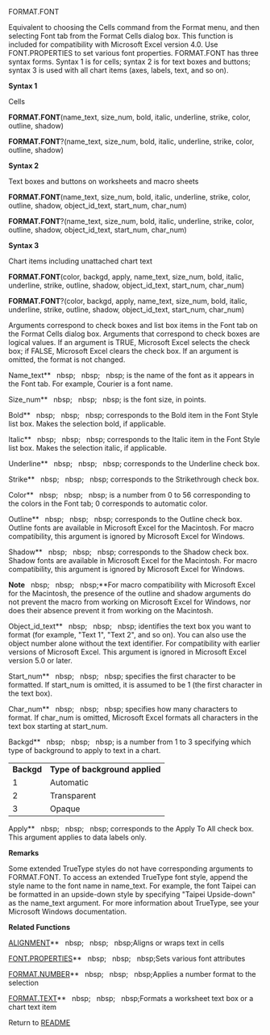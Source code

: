 FORMAT.FONT

Equivalent to choosing the Cells command from the Format menu, and then
selecting Font tab from the Format Cells dialog box. This function is
included for compatibility with Microsoft Excel version 4.0. Use
FONT.PROPERTIES to set various font properties. FORMAT.FONT has three
syntax forms. Syntax 1 is for cells; syntax 2 is for text boxes and
buttons; syntax 3 is used with all chart items (axes, labels, text, and
so on).

**Syntax 1**

Cells

**FORMAT.FONT**(name\_text, size\_num, bold, italic, underline, strike,
color, outline, shadow)

**FORMAT.FONT**?(name\_text, size\_num, bold, italic, underline, strike,
color, outline, shadow)

**Syntax 2**

Text boxes and buttons on worksheets and macro sheets

**FORMAT.FONT**(name\_text, size\_num, bold, italic, underline, strike,
color, outline, shadow, object\_id\_text, start\_num, char\_num)

**FORMAT.FONT**?(name\_text, size\_num, bold, italic, underline, strike,
color, outline, shadow, object\_id\_text, start\_num, char\_num)

**Syntax 3**

Chart items including unattached chart text

**FORMAT.FONT**(color, backgd, apply, name\_text, size\_num, bold,
italic, underline, strike, outline, shadow, object\_id\_text,
start\_num, char\_num)

**FORMAT.FONT**?(color, backgd, apply, name\_text, size\_num, bold,
italic, underline, strike, outline, shadow, object\_id\_text,
start\_num, char\_num)

Arguments correspond to check boxes and list box items in the Font tab
on the Format Cells dialog box. Arguments that correspond to check boxes
are logical values. If an argument is TRUE, Microsoft Excel selects the
check box; if FALSE, Microsoft Excel clears the check box. If an
argument is omitted, the format is not changed.

Name\_text**&nbsp;&nbsp;&nbsp;nbsp;&nbsp;&nbsp;&nbsp;nbsp;&nbsp;&nbsp;&nbsp;nbsp;&nbsp;is the name of the font as it appears
in the Font tab. For example, Courier is a font name.

Size\_num**&nbsp;&nbsp;&nbsp;nbsp;&nbsp;&nbsp;&nbsp;nbsp;&nbsp;&nbsp;&nbsp;nbsp;&nbsp;is the font size, in points.

Bold**&nbsp;&nbsp;&nbsp;nbsp;&nbsp;&nbsp;&nbsp;nbsp;&nbsp;&nbsp;&nbsp;nbsp;&nbsp;corresponds to the Bold item in the Font
Style list box. Makes the selection bold, if applicable.

Italic**&nbsp;&nbsp;&nbsp;nbsp;&nbsp;&nbsp;&nbsp;nbsp;&nbsp;&nbsp;&nbsp;nbsp;&nbsp;corresponds to the Italic item in the Font
Style list box. Makes the selection italic, if applicable.

Underline**&nbsp;&nbsp;&nbsp;nbsp;&nbsp;&nbsp;&nbsp;nbsp;&nbsp;&nbsp;&nbsp;nbsp;&nbsp;corresponds to the Underline check box.

Strike**&nbsp;&nbsp;&nbsp;nbsp;&nbsp;&nbsp;&nbsp;nbsp;&nbsp;&nbsp;&nbsp;nbsp;&nbsp;corresponds to the Strikethrough check
box.

Color**&nbsp;&nbsp;&nbsp;nbsp;&nbsp;&nbsp;&nbsp;nbsp;&nbsp;&nbsp;&nbsp;nbsp;&nbsp;is a number from 0 to 56 corresponding to
the colors in the Font tab; 0 corresponds to automatic color.

Outline**&nbsp;&nbsp;&nbsp;nbsp;&nbsp;&nbsp;&nbsp;nbsp;&nbsp;&nbsp;&nbsp;nbsp;&nbsp;corresponds to the Outline check box.
Outline fonts are available in Microsoft Excel for the Macintosh. For
macro compatibility, this argument is ignored by Microsoft Excel for
Windows.

Shadow**&nbsp;&nbsp;&nbsp;nbsp;&nbsp;&nbsp;&nbsp;nbsp;&nbsp;&nbsp;&nbsp;nbsp;&nbsp;corresponds to the Shadow check box.
Shadow fonts are available in Microsoft Excel for the Macintosh. For
macro compatibility, this argument is ignored by Microsoft Excel for
Windows.

**Note**&nbsp;&nbsp;&nbsp;nbsp;&nbsp;&nbsp;&nbsp;nbsp;&nbsp;&nbsp;&nbsp;nbsp;**For macro compatibility with Microsoft Excel
for the Macintosh, the presence of the outline and shadow arguments do
not prevent the macro from working on Microsoft Excel for Windows, nor
does their absence prevent it from working on the Macintosh.

Object\_id\_text**&nbsp;&nbsp;&nbsp;nbsp;&nbsp;&nbsp;&nbsp;nbsp;&nbsp;&nbsp;&nbsp;nbsp;&nbsp;identifies the text box you want
to format (for example, "Text 1", "Text 2", and so on). You can also use
the object number alone without the text identifier. For compatibility
with earlier versions of Microsoft Excel. This argument is ignored in
Microsoft Excel version 5.0 or later.

Start\_num**&nbsp;&nbsp;&nbsp;nbsp;&nbsp;&nbsp;&nbsp;nbsp;&nbsp;&nbsp;&nbsp;nbsp;&nbsp;specifies the first character to be
formatted. If start\_num is omitted, it is assumed to be 1 (the first
character in the text box).

Char\_num**&nbsp;&nbsp;&nbsp;nbsp;&nbsp;&nbsp;&nbsp;nbsp;&nbsp;&nbsp;&nbsp;nbsp;&nbsp;specifies how many characters to
format. If char\_num is omitted, Microsoft Excel formats all characters
in the text box starting at start\_num.

Backgd**&nbsp;&nbsp;&nbsp;nbsp;&nbsp;&nbsp;&nbsp;nbsp;&nbsp;&nbsp;&nbsp;nbsp;&nbsp;is a number from 1 to 3 specifying which
type of background to apply to text in a chart.

|            |                                |
| ---------- | ------------------------------ |
| **Backgd** | **Type of background applied** |
| 1          | Automatic                      |
| 2          | Transparent                    |
| 3          | Opaque                         |

Apply**&nbsp;&nbsp;&nbsp;nbsp;&nbsp;&nbsp;&nbsp;nbsp;&nbsp;&nbsp;&nbsp;nbsp;&nbsp;corresponds to the Apply To All check box.
This argument applies to data labels only.

**Remarks**

Some extended TrueType styles do not have corresponding arguments to
FORMAT.FONT. To access an extended TrueType font style, append the style
name to the font name in name\_text. For example, the font Taipei can be
formatted in an upside-down style by specifying "Taipei Upside-down" as
the name\_text argument. For more information about TrueType, see your
Microsoft Windows documentation.

**Related Functions**

[ALIGNMENT](ALIGNMENT.md)**&nbsp;&nbsp;&nbsp;nbsp;&nbsp;&nbsp;&nbsp;nbsp;&nbsp;&nbsp;&nbsp;nbsp;Aligns or wraps text in cells

[FONT.PROPERTIES](FONT.PROPERTIES.md)**&nbsp;&nbsp;&nbsp;nbsp;&nbsp;&nbsp;&nbsp;nbsp;&nbsp;&nbsp;&nbsp;nbsp;Sets various font attributes

[FORMAT.NUMBER](FORMAT.NUMBER.md)**&nbsp;&nbsp;&nbsp;nbsp;&nbsp;&nbsp;&nbsp;nbsp;&nbsp;&nbsp;&nbsp;nbsp;Applies a number format to the selection

[FORMAT.TEXT](FORMAT.TEXT.md)**&nbsp;&nbsp;&nbsp;nbsp;&nbsp;&nbsp;&nbsp;nbsp;&nbsp;&nbsp;&nbsp;nbsp;Formats a worksheet text box or a chart
text item



Return to [README](README.md)

